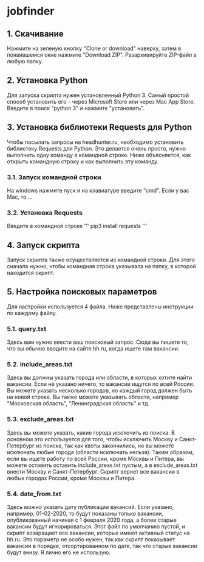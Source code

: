 # jobfinder
## 1. Скачивание
Нажмите на зеленую кнопку "Clone or download" наверху, затем в появившемся окне нажмите "Download ZIP". Разархивируйте ZIP-файл в любую папку.

## 2. Установка Python
Для запуска скрипта нужен установленный Python 3. Самый простой способ установить его - через Microsoft Store или через Mac App Store. Введите в поиск "python 3" и нажмите "установить".

## 3. Установка библиотеки Requests для Python
Чтобы посылать запросы на headhunter.ru, необходимо установить библиотеку Requests для Python. Это делается очень просто, нужно выполнить одну команду в командной строке. Ниже объясняется, как открыть командную строку и как выполнить эту команду.

  ### 3.1. Запуск командной строки
На windows нажмите пуск и на клавиатуре введите "cmd". Если у вас Mac, то ...

  ### 3.2. Установка Requests
Введите в командной строке
'''
pip3 install requests
'''

## 4. Запуск скрипта
Запуск скрипта также осуществляется из командной строки. Для этого сначала нужно, чтобы командная строка указывала на папку, в которой находится скрипт. 

## 5. Настройка поисковых параметров
Для настройки используется 4 файла. Ниже представлены инструкции по каждому файлу.

### 5.1. query.txt
Здесь вам нужно ввести ваш поисковый запрос. Сюда вы пишете то, что вы обычно вводите на сайте hh.ru, когда ищете там вакансии.

### 5.2. include_areas.txt
Здесь вы должны указать города или области, в которых хотите найти вакансии. Если не указано ничего, то вакансии ищутся по всей России. Вы можете указать несколько городов, но каждый город должен быть на новой строке. Вы также можете указывать области, например "Московская область", "Ленинградская область" и тд.

### 5.3. exclude_areas.txt
Здесь вы можете указать, какие города исключить из поиска. В основном это используется для того, чтобы исключить Москву и Санкт-Петербург из поиска, так как квоты закончились, но вы можете исключать любые города (области исключать нельзя). Таким образом, если вы ищете работу по всей России, кроме Москвы и Питера, вы можете оставить оставить include_areas.txt пустым, а в exclude_areas.txt внести Москву и Санкт-Петербург. Скрипт вернет все вакансии в любых городах России, кроме Москвы и Питера.

### 5.4. date_from.txt
Здесь можно указать дату публикации вакансий. Если указано, например, 01-02-2020, то будут показаны только вакансии, опубликованный начиная с 1 февраля 2020 года, а более старые вакансии будут игнорироваться. Этот файл по умолчанию пустой, и скрипт возвращает все вакансии, которые имеют активный статус на hh.ru. Это параметр не особо нужен, так как скрипт показывает вакансии в порядке, отсортированном по дате, так что старые вакансии будут внизу. Я лично его не использую.

